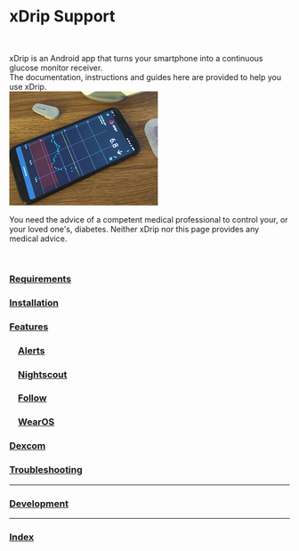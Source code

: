 # xDrip Support  
  
<br/>  
  
xDrip is an Android app that turns your smartphone into a continuous glucose monitor receiver.   
The documentation, instructions and guides here are provided to help you use xDrip.  
![](./docs/images/xDinaction.png)  

You need the advice of a competent medical professional to control your, or your loved one's, diabetes. Neither xDrip nor this page provides any medical advice.  
  
<br/>  
  
### [Requirements](./docs/Requirements_page.md)  
  
### [Installation](./docs/Installation_page.md)  
  
### [Features](./docs/Features_page.md)    
  
### &#160; &#160; [Alerts](./docs/Alerts_page.md)  
    
### &#160; &#160; [Nightscout](./docs/Nightscout_page.md)  
  
### &#160; &#160; [Follow](./docs/Follow_page.md)  
  
### &#160; &#160; [WearOS](./docs/WearOS-Instructions.md)  
  
### [Dexcom](./docs/Dexcom_page.md)  
  
### [Troubleshooting](./docs/Troubleshooting_page.md)  
  
---  
### [Development](./docs/Development_page.md)  
  
---  
### [Index](./Search_Index.md)  
